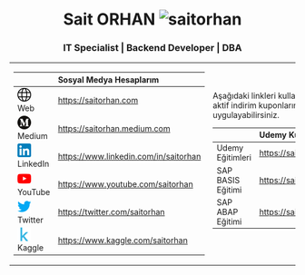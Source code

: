 <h1 align="center">Sait ORHAN <img src="https://komarev.com/ghpvc/?username=saitorhan" alt="saitorhan" /> </h1>
<h3 align="center">IT Specialist | Backend Developer | DBA</h3>

<table>
  <tr>
    <td>
            

|          |         Sosyal Medya Hesaplarım                              |
| -------- |:--------------------------------------|
| ![alt text](https://github.com/saitorhan/saitorhan/blob/master/Media/web.png "Sait ORHAN") Web      | https://saitorhan.com                 |
| ![alt text](https://github.com/saitorhan/saitorhan/blob/master/Media/mediumico.png "Sait ORHAN") Medium   | https://saitorhan.medium.com         |
| ![alt text](https://github.com/saitorhan/saitorhan/blob/master/Media/linkedinico.png "Sait ORHAN") LinkedIn | https://www.linkedin.com/in/saitorhan |
| ![alt text](https://github.com/saitorhan/saitorhan/blob/master/Media/youtube.png "Sait ORHAN") YouTube  | https://www.youtube.com/saitorhan     |
| ![alt text](https://github.com/saitorhan/saitorhan/blob/master/Media/twitter.png "Sait ORHAN") Twitter  | https://twitter.com/saitorhan         |
| ![alt text](https://github.com/saitorhan/saitorhan/blob/master/Media/kaggle.png "Sait ORHAN") Kaggle | https://www.kaggle.com/saitorhan  |


    
  <td>
  Aşağıdaki linkleri kullanarak kurslara varsa aktif indirim kuponlarını otomatik olarak uygulayabilirsiniz.
  
    
|          |         Udemy Kurslarım                        |
| -------- |:--------------------------------------|
| Udemy Eğitimleri      | https://saitorhan.com/udemy         |
| SAP BASIS Eğitimi      | https://saitorhan.com/basis.php         |
| SAP ABAP Eğitimi      | https://saitorhan.com/abap.php         |


</td>
</tr>

  
</table>
